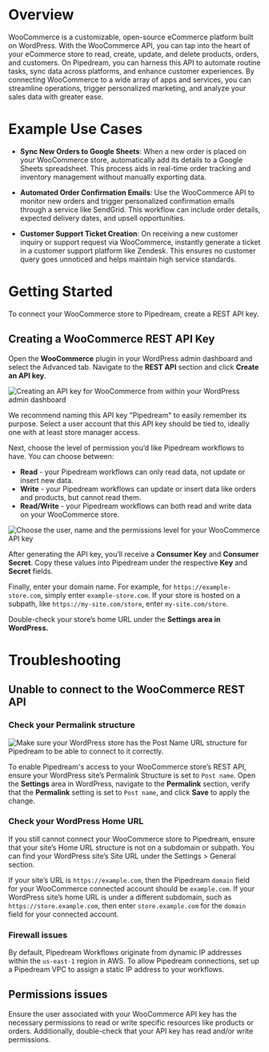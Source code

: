 # Overview

WooCommerce is a customizable, open-source eCommerce platform built on WordPress. With the WooCommerce API, you can tap into the heart of your eCommerce store to read, create, update, and delete products, orders, and customers. On Pipedream, you can harness this API to automate routine tasks, sync data across platforms, and enhance customer experiences. By connecting WooCommerce to a wide array of apps and services, you can streamline operations, trigger personalized marketing, and analyze your sales data with greater ease.

# Example Use Cases

- **Sync New Orders to Google Sheets**: When a new order is placed on your WooCommerce store, automatically add its details to a Google Sheets spreadsheet. This process aids in real-time order tracking and inventory management without manually exporting data.

- **Automated Order Confirmation Emails**: Use the WooCommerce API to monitor new orders and trigger personalized confirmation emails through a service like SendGrid. This workflow can include order details, expected delivery dates, and upsell opportunities.

- **Customer Support Ticket Creation**: On receiving a new customer inquiry or support request via WooCommerce, instantly generate a ticket in a customer support platform like Zendesk. This ensures no customer query goes unnoticed and helps maintain high service standards.

# Getting Started

To connect your WooCommerce store to Pipedream, create a REST API key.

## Creating a WooCommerce REST API Key

Open the **WooCommerce** plugin in your WordPress admin dashboard and select the Advanced tab. Navigate to the **REST API** section and click **Create an API key**.

![Creating an API key for WooCommerce from within your WordPress admin dashboard](https://res.cloudinary.com/pipedreamin/image/upload/v1715009382/marketplace/apps/woocommerce/CleanShot_2024-05-06_at_11.25.25_2x_tf9j1w.png)

We recommend naming this API key "Pipedream" to easily remember its purpose. Select a user account that this API key should be tied to, ideally one with at least store manager access.

Next, choose the level of permission you’d like Pipedream workflows to have. You can choose between:

- **Read** - your Pipedream workflows can only read data, not update or insert new data.
- **Write** - your Pipedream workflows can update or insert data like orders and products, but cannot read them.
- **Read/Write** - your Pipedream workflows can both read and write data on your WooCommerce store.

![Choose the user, name and the permissions level for your WooCommerce API key](https://res.cloudinary.com/pipedreamin/image/upload/v1715009382/marketplace/apps/woocommerce/CleanShot_2024-05-06_at_11.26.05_2x_rfyt9k.png)

After generating the API key, you’ll receive a **Consumer Key** and **Consumer Secret**. Copy these values into Pipedream under the respective **Key** and **Secret** fields.

Finally, enter your domain name. For example, for `https://example-store.com`, simply enter `example-store.com`. If your store is hosted on a subpath, like `https://my-site.com/store`, enter `my-site.com/store`.

Double-check your store’s home URL under the **Settings area in WordPress.**

# Troubleshooting

## Unable to connect to the WooCommerce REST API

### Check your Permalink structure

![Make sure your WordPress store has the Post Name URL structure for Pipedream to be able to connect to it correctly.](https://res.cloudinary.com/pipedreamin/image/upload/v1715010321/marketplace/apps/woocommerce/CleanShot_2024-05-06_at_11.42.43_2x_qe3qu8.png)

To enable Pipedream's access to your WooCommerce store’s REST API, ensure your WordPress site’s Permalink Structure is set to `Post name`. Open the **Settings** area in WordPress, navigate to the **Permalink** section, verify that the **Permalink** setting is set to `Post name`, and click **Save** to apply the change.

### Check your WordPress Home URL

If you still cannot connect your WooCommerce store to Pipedream, ensure that your site’s Home URL structure is not on a subdomain or subpath. You can find your WordPress site’s Site URL under the Settings > General section.

If your site’s URL is `https://example.com`, then the Pipedream `domain` field for your WooCommerce connected account should be `example.com`. If your WordPress site’s home URL is under a different subdomain, such as `https://store.example.com`, then enter `store.example.com` for the `domain` field for your connected account.

### Firewall issues

By default, Pipedream Workflows originate from dynamic IP addresses within the `us-east-1` region in AWS. To allow Pipedream connections, set up a Pipedream VPC to assign a static IP address to your workflows.

## Permissions issues

Ensure the user associated with your WooCommerce API key has the necessary permissions to read or write specific resources like products or orders. Additionally, double-check that your API key has read and/or write permissions.
